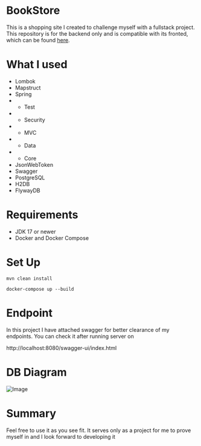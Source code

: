 # BookStore
This is a shopping site I created to challenge myself with a fullstack project. 
This repository is for the backend only and is compatible with its fronted, which can be found
[here](https://github.com/Skinnero/BookShopFrontend).

# What I used
* Lombok
* Mapstruct
* Spring
* * Test
* * Security
* * MVC
* * Data
* * Core
* JsonWebToken
* Swagger
* PostgreSQL
* H2DB
* FlywayDB

# Requirements
* JDK 17 or newer
* Docker and Docker Compose

# Set Up
```shell
mvn clean install
```
```shell
docker-compose up --build
```
# Endpoint
In this project I have attached swagger for better clearance of my endpoints.
You can check it after running server on 

http://localhost:8080/swagger-ui/index.html
# DB Diagram
![Image](https://github.com/Skinnero/Codecool-Shop-Backend/blob/main/dbdiagram.png)

# Summary

Feel free to use it as you see fit.
It serves only as a project for me to prove myself in and I look forward to developing it
